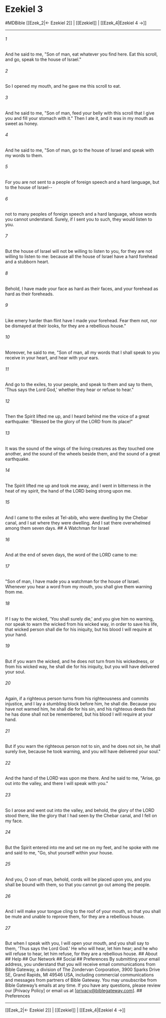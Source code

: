# Ezekiel 3
#MDBible
[[Ezek_2|← Ezekiel 2]] | [[Ezekiel]] | [[Ezek_4|Ezekiel 4 →]]

***


###### 1 
And he said to me, "Son of man, eat whatever you find here. Eat this scroll, and go, speak to the house of Israel." 

###### 2 
So I opened my mouth, and he gave me this scroll to eat. 

###### 3 
And he said to me, "Son of man, feed your belly with this scroll that I give you and fill your stomach with it." Then I ate it, and it was in my mouth as sweet as honey. 

###### 4 
And he said to me, "Son of man, go to the house of Israel and speak with my words to them. 

###### 5 
For you are not sent to a people of foreign speech and a hard language, but to the house of Israel-- 

###### 6 
not to many peoples of foreign speech and a hard language, whose words you cannot understand. Surely, if I sent you to such, they would listen to you. 

###### 7 
But the house of Israel will not be willing to listen to you, for they are not willing to listen to me: because all the house of Israel have a hard forehead and a stubborn heart. 

###### 8 
Behold, I have made your face as hard as their faces, and your forehead as hard as their foreheads. 

###### 9 
Like emery harder than flint have I made your forehead. Fear them not, nor be dismayed at their looks, for they are a rebellious house." 

###### 10 
Moreover, he said to me, "Son of man, all my words that I shall speak to you receive in your heart, and hear with your ears. 

###### 11 
And go to the exiles, to your people, and speak to them and say to them, 'Thus says the Lord God,' whether they hear or refuse to hear." 

###### 12 
Then the Spirit lifted me up, and I heard behind me the voice of a great earthquake: "Blessed be the glory of the LORD from its place!" 

###### 13 
It was the sound of the wings of the living creatures as they touched one another, and the sound of the wheels beside them, and the sound of a great earthquake. 

###### 14 
The Spirit lifted me up and took me away, and I went in bitterness in the heat of my spirit, the hand of the LORD being strong upon me. 

###### 15 
And I came to the exiles at Tel-abib, who were dwelling by the Chebar canal, and I sat where they were dwelling. And I sat there overwhelmed among them seven days. ## A Watchman for Israel 

###### 16 
And at the end of seven days, the word of the LORD came to me: 

###### 17 
"Son of man, I have made you a watchman for the house of Israel. Whenever you hear a word from my mouth, you shall give them warning from me. 

###### 18 
If I say to the wicked, 'You shall surely die,' and you give him no warning, nor speak to warn the wicked from his wicked way, in order to save his life, that wicked person shall die for his iniquity, but his blood I will require at your hand. 

###### 19 
But if you warn the wicked, and he does not turn from his wickedness, or from his wicked way, he shall die for his iniquity, but you will have delivered your soul. 

###### 20 
Again, if a righteous person turns from his righteousness and commits injustice, and I lay a stumbling block before him, he shall die. Because you have not warned him, he shall die for his sin, and his righteous deeds that he has done shall not be remembered, but his blood I will require at your hand. 

###### 21 
But if you warn the righteous person not to sin, and he does not sin, he shall surely live, because he took warning, and you will have delivered your soul." 

###### 22 
And the hand of the LORD was upon me there. And he said to me, "Arise, go out into the valley, and there I will speak with you." 

###### 23 
So I arose and went out into the valley, and behold, the glory of the LORD stood there, like the glory that I had seen by the Chebar canal, and I fell on my face. 

###### 24 
But the Spirit entered into me and set me on my feet, and he spoke with me and said to me, "Go, shut yourself within your house. 

###### 25 
And you, O son of man, behold, cords will be placed upon you, and you shall be bound with them, so that you cannot go out among the people. 

###### 26 
And I will make your tongue cling to the roof of your mouth, so that you shall be mute and unable to reprove them, for they are a rebellious house. 

###### 27 
But when I speak with you, I will open your mouth, and you shall say to them, 'Thus says the Lord God.' He who will hear, let him hear; and he who will refuse to hear, let him refuse, for they are a rebellious house. ## About ## Help ## Our Network ## Social ## Preferences By submitting your email address, you understand that you will receive email communications from Bible Gateway, a division of The Zondervan Corporation, 3900 Sparks Drive SE, Grand Rapids, MI 49546 USA, including commercial communications and messages from partners of Bible Gateway. You may unsubscribe from Bible Gateway&rsquo;s emails at any time. If you have any questions, please review our [Privacy Policy] or email us at [privacy@biblegateway.com]. ## Preferences

***

[[Ezek_2|← Ezekiel 2]] | [[Ezekiel]] | [[Ezek_4|Ezekiel 4 →]]
